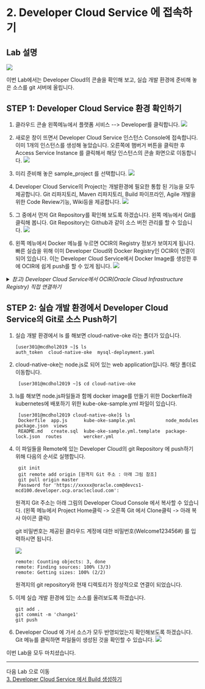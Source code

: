 # 2. Developer Cloud Service 에 접속하기

## Lab 설명
![](images/scene2.png)

이번 Lab에서는 Developer Cloud의 콘솔을 확인해 보고, 실습 개발 환경에 준비해 놓은 소스를 git 서버에 올립니다.

## **STEP 1**: Developer Cloud Service 환경 확인하기
1. 클라우드 콘솔 왼쪽메뉴에서 플랫폼 서비스 --> Developer를 클릭합니다.
![](images/gotodevcs.png)

1. 새로운 창이 뜨면서 Developer Cloud Service 인스턴스 Console에 접속합니다.
이미 1개의 인스턴스를 생성해 놓았습니다. 오른쪽에 햄버거 버튼을 클릭한 후 Access Service Instance 를 클릭해서 해당 인스턴스의 콘솔 화면으로 이동합니다.
![](images/devcs_1.png)

1. 미리 준비해 놓은 sample_project 를 선택합니다.
![](images/devcs_2.png)

3. Developer Cloud Service의 Project는 개발환경에 필요한 통합 된 기능을 모두 제공합니다. Git 리파지토리, Maven 리파지토리, Build 파이프라인, Agile 개발을 위한 Code Review기능, Wiki등을 제공합니다. 
![](images/devcs_3.png)

4. 그 중에서 먼저 Git Repository를 확인해 보도록 하겠습니다. 왼쪽 메뉴에서 Git를 클릭해 봅니다. Git Repository는 Github과 같이 소스 버전 관리를 할 수 있습니다.
![](images/devcs_4.png)

5. 왼쪽 메뉴에서 Docker 메뉴를 누르면 OCIR의 Registry 정보가 보여지게 됩니다. 빠른 실습을 위해 이미 Developer Cloud와 Docker Registry인 OCIR이 연결이 되어 있습니다. 이는 Developer Cloud Service에서 Docker Image를 생성한 후에 OCIR에 쉽게 push를 할 수 있게 됩니다.
![](images/devcs_ocir_connect4.png)
<details>
<summary><i>참고) Developer Cloud Service에서 OCIR(Oracle Cloud Infrastructure Registry) 직접 연결하기
</i></summary>

1. OCIR은 이전 Lab에서 확인했던 OCI 콘솔화면 중에서 Developer-> Containers->Registry 메뉴에서 확인할 수 있습니다.
![](images/devcs_ocir_connect2.png)

1. OCIR을 연결하기 위햇 Developer Cloud Service에서 Docker 메뉴를 클릭해보겠습니다. Docker 메뉴에서는 외부 Docker Repository와 연결하는 기능을 제공해서 docker image를 가져오거나 push를 할 수 있는 기능을 제공합니다. 'Link External Registry'를 클릭합니다.
![](images/devcs_ocir_connect1.png)

1. 아래의 정보와 같이 입력합니다. 
   
   ![](images/devcs_ocir_connect3.png)
    1) Registry Name : 영문으로 입력
    1) Registry URL 
        > **{region_code}.ocir.io** (서울 리전의 예시: icn.ocir.io)<br>
        > regison_code는 https://docs.cloud.oracle.com/iaas/Content/General/Concepts/regions.htm 에서 확인가능

    1) Authentication : Basic 선택
    1) Username : <tenancy_namespace>/<oci_user_name>
    예:) idsufmye3lml/test@oracle.com
        - tenancy_name 확인
        ![](images/oci_tenancy_namespace.gif)
    1) Password : (OCI->User Setting->Auth Tokens에서 생성)
        - OCIR 로그인을 위한 임시 토큰 발행
            > OCI Console 로그인 후 우측 상단의 사용자 아이콘 클릭 > Profile 바로 밑의 사용자 아이디를 클릭 > 좌측 Auth Tokens 클릭 > Generate Token 클릭 > Description에 **ocir-token** 입력 후 Generate Token 클릭 > 생성된 토큰을 복사

            > 실습 개발 환경에 auth_token 파일을 복사해 두었습니다.
            > cat auth_token 명령으로 확인하실 수 있습니다.

        ![](images/oci_auth_token.gif)

    
1. 정상적으로 입력이 되면 연결 테스트를 하고 Registry 정보가 보여지게 됩니다.
![](images/devcs_ocir_connect4.png)
</details>


## **STEP 2**: 실습 개발 환경에서 Developer Cloud Service의 Git로 소스 Push하기
1. 실습 개발 환경에서 ls 를 해보면 cloud-native-oke 라는 폴더가 있습니다.
    ```
    [user301@mcdhol2019 ~]$ ls
    auth_token  cloud-native-oke  mysql-deployment.yaml
    ```
1. cloud-native-oke는 node.js로 되어 있는 web application입니다. 해당 폴더로 이동합니다.
   ```
    [user301@mcdhol2019 ~]$ cd cloud-native-oke
    ```
1. ls를 해보면 node.js파일들과 함께 docker image를 만들기 위한 Dockerfile과 kubernetes에 배포하기 위한 kube-oke-sample.yml 파일이 있습니다. 
   ```
    [user301@mcdhol2019 cloud-native-oke]$ ls
    Dockerfile  app.js      kube-oke-sample.yml           node_modules       package.json  views
    README.md   create.sql  kube-oke-sample.yml.template  package-lock.json  routes        wercker.yml
    ```
2. 이 파일들을 Remote에 있는 Developer Cloud의 git Repository 에 push하기 위해 다음의 순서로 실행합니다.
   ```
    git init
    git remote add origin [원격지 Git 주소 : 아래 그림 참조]
    git pull origin master
    Password for 'https://xxxxx@oracle.com@devcs1-mcd100.developer.ocp.oraclecloud.com':
    ```

    원격지 Git 주소는 아래 그림의 Developer Cloud Console 에서 복사할 수 있습니다. (왼쪽 메뉴에서 Project Home클릭 -> 오른쪽 Git 에서 Clone클릭 -> 아래 복사 아이콘 클릭)

    git 비밀번호는 제공된 클라우드 계정에 대한 비밀번호(Welcome123456#) 를 입력하시면 됩니다.

    ![](images/devcs_giturl.png)

    ```
    remote: Counting objects: 3, done
    remote: Finding sources: 100% (3/3)
    remote: Getting sizes: 100% (2/2)
    ```
    원격지의 git repository와 현재 디렉토리가 정상적으로 연결이 되었습니다. 
    
3. 이제 실습 개발 환경에 있는 소스를 올려보도록 하겠습니다.
    ```
    git add .
    git commit -m 'change1'
    git push
    ```
4. Developer Cloud 에 가서 소스가 모두 반영되었는지 확인해보도록 하겠습니다. Git 메뉴를 클릭하면 파일들이 생성된 것을 확인할 수 있습니다.
   ![](images/devcs_git_push.png)


이번 Lab을 모두 마치셨습니다.

----
다음 Lab 으로 이동  
[3. Developer Cloud Service 에서 Build 생성하기](./cicd.md)
